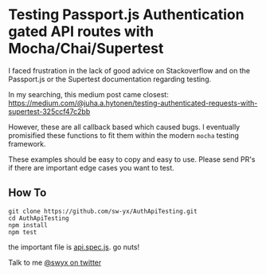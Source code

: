 # Testing Passport.js Authentication gated API routes with Mocha/Chai/Supertest

I faced frustration in the lack of good advice on Stackoverflow and on the Passport.js or the Supertest documentation regarding testing.

In my searching, this medium post came closest: <https://medium.com/@juha.a.hytonen/testing-authenticated-requests-with-supertest-325ccf47c2bb>

However, these are all callback based which caused bugs. I eventually promisified these functions to fit them within the modern `mocha` testing framework.

These examples should be easy to copy and easy to use. Please send PR's if there are important edge cases you want to test.


## How To

```
git clone https://github.com/sw-yx/AuthApiTesting.git
cd AuthApiTesting
npm install
npm test
```

the important file is [api.spec.js](https://github.com/sw-yx/AuthApiTesting/blob/master/api.spec.js). go nuts!

Talk to me [@swyx on twitter](http://twitter.com/swyx)